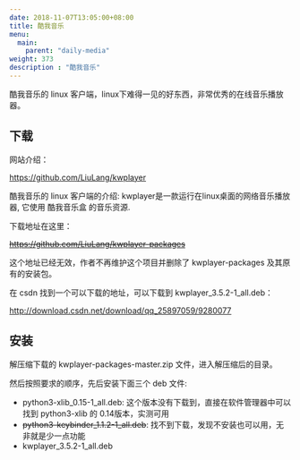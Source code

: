 ```yaml
---
date: 2018-11-07T13:05:00+08:00
title: 酷我音乐
menu:
  main:
    parent: "daily-media"
weight: 373
description : "酷我音乐"
---
```


酷我音乐的 linux 客户端，linux下难得一见的好东西，非常优秀的在线音乐播放器。

## 下载

网站介绍：

https://github.com/LiuLang/kwplayer

酷我音乐的 linux 客户端的介绍: kwplayer是一款运行在linux桌面的网络音乐播放器, 它使用 酷我音乐盒 的音乐资源.

下载地址在这里：

~~https://github.com/LiuLang/kwplayer-packages~~

这个地址已经无效，作者不再维护这个项目并删除了 kwplayer-packages 及其原有的安装包。

在 csdn 找到一个可以下载的地址，可以下载到 kwplayer_3.5.2-1_all.deb：

http://download.csdn.net/download/qq_25897059/9280077

## 安装

解压缩下载的 kwplayer-packages-master.zip 文件，进入解压缩后的目录。

然后按照要求的顺序，先后安装下面三个 deb 文件:

- python3-xlib_0.15-1_all.deb: 这个版本没有下载到，直接在软件管理器中可以找到 python3-xlib 的 0.14版本，实测可用
- ~~python3-keybinder_1.1.2-1_all.deb~~: 找不到下载，发现不安装也可以用，无非就是少一点功能
- kwplayer_3.5.2-1_all.deb